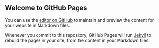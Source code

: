 ## Welcome to GitHub Pages

You can use the [editor on GitHub](https://github.com/SaraLuxmoore/SaraLuxmoore.github.io/edit/main/README.md) to maintain and preview the content for your website in Markdown files.

Whenever you commit to this repository, GitHub Pages will run [Jekyll](https://jekyllrb.com/) to rebuild the pages in your site, from the content in your Markdown files.









